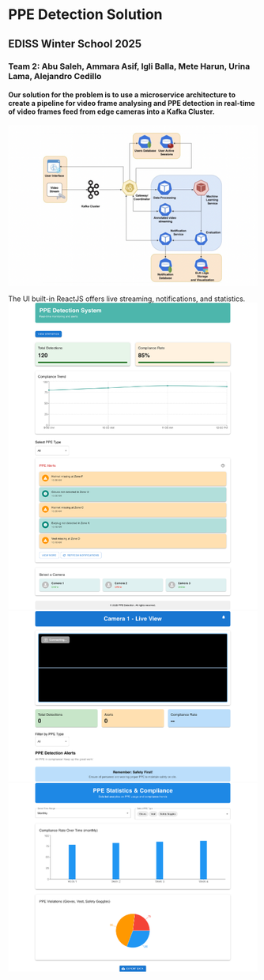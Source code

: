 # PPE Detection Solution
## EDISS Winter School 2025
### Team 2: Abu Saleh, Ammara Asif, Igli Balla, Mete Harun, Urina Lama, Alejandro Cedillo

#### Our solution for the problem is to use a microservice architecture to create a pipeline for video frame analysing and PPE detection in real-time of video frames feed from edge cameras into a Kafka Cluster. 
![Architecture](https://github.com/Igli333/ppe-detection-solution/blob/main/architecture.png)

The UI built-in ReactJS offers live streaming, notifications, and statistics.
![Dashboard](https://github.com/Igli333/ppe-detection-solution/blob/main/Dashboard.png)
![Streaming](https://github.com/Igli333/ppe-detection-solution/blob/main/CameraView.png)
![Statistics](https://github.com/Igli333/ppe-detection-solution/blob/main/Statistics.png)
